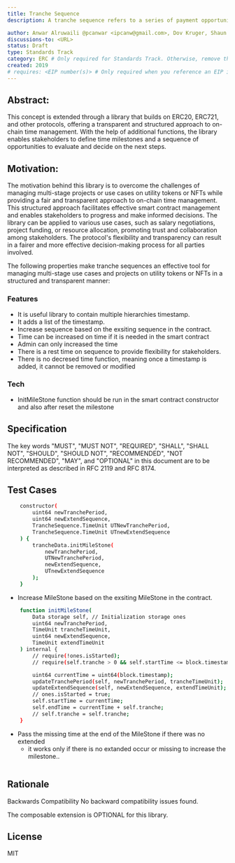 ```yaml
---
title: Tranche Sequence
description: A tranche sequence refers to a series of payment opportunities that occur at specified time intervals.

author: Anwar Alruwaili @pcanwar <ipcanw@gmail.com>, Dov Kruger, Shaun Cole @secole1
discussions-to: <URL>
status: Draft
type: Standards Track
category: ERC # Only required for Standards Track. Otherwise, remove this field.
created: 2019
# requires: <EIP number(s)> # Only required when you reference an EIP in the `Specification` section. Otherwise, remove this field.
---
```


## Abstract:

This concept is extended through a library that builds on ERC20, ERC721, and other protocols, offering a transparent and structured approach to on-chain time management. With the help of additional functions, the library enables stakeholders to define time milestones and a sequence of opportunities to evaluate and decide on the next steps.

## Motivation:

The motivation behind this library is to overcome the challenges of managing multi-stage projects or use cases on utility tokens or NFTs while providing a fair and transparent approach to on-chain time management. This structured approach facilitates effective smart contract management and enables stakeholders to progress and make informed decisions. The library can be applied to various use cases, such as salary negotiations, project funding, or resource allocation, promoting trust and collaboration among stakeholders. The protocol's flexibility and transparency can result in a fairer and more effective decision-making process for all parties involved.

The following properties make tranche sequences an effective tool for managing multi-stage use cases and projects on utility tokens or NFTs in a structured and transparent manner:

### Features

- It is useful library to contain multiple hierarchies timestamp.
- It adds a list of the timestamp.
- Increase sequence based on the exsiting sequence in the contract.
- Time can be increased on time if it is needed in the smart contract
- Admin can only increased the time
- There is a rest time on sequence to provide flexibility for stakeholders.
- There is no decresed time function, meaning once a timestamp is added, it cannot be removed or modified

### Tech

- InitMileStone function should be run in the smart contract constructor and also after reset the milestone

## Specification

The key words "MUST", "MUST NOT", "REQUIRED", "SHALL", "SHALL NOT", "SHOULD", "SHOULD NOT", "RECOMMENDED", "NOT RECOMMENDED", "MAY", and "OPTIONAL" in this document are to be interpreted as described in RFC 2119 and RFC 8174.

## Test Cases

```sh
    constructor(
        uint64 newTranchePeriod,
        uint64 newExtendSequence,
        TrancheSequence.TimeUnit UTNewTranchePeriod,
        TrancheSequence.TimeUnit UTnewExtendSequence
    ) {
        trancheData.initMileStone(
            newTranchePeriod,
            UTNewTranchePeriod,
            newExtendSequence,
            UTnewExtendSequence
        );
    }
```

- Increase MileStone based on the exsiting MileStone in the contract.

```sh
    function initMileStone(
        Data storage self, // Initialization storage ones
        uint64 newTranchePeriod,
        TimeUnit trancheTimeUnit,
        uint64 newExtendSequence,
        TimeUnit extendTimeUnit
    ) internal {
        // require(!ones.isStarted);
        // require(self.tranche > 0 && self.startTime <= block.timestamp);

        uint64 currentTime = uint64(block.timestamp);
        updateTranchePeriod(self, newTranchePeriod, trancheTimeUnit);
        updateExtendSequence(self, newExtendSequence, extendTimeUnit);
        // ones.isStarted = true;
        self.startTime = currentTime;
        self.endTime = currentTime + self.tranche;
        // self.tranche = self.tranche;
    }
```

- Pass the missing time at the end of the MileStone if there was no extended
  - it works only if there is no extanded occur or missing to increase the milestone..

```sh


```

## Rationale

Backwards Compatibility
No backward compatibility issues found.

The composable extension is OPTIONAL for this library.

## License

MIT
